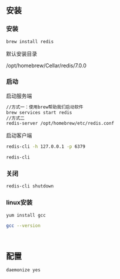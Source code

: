 ## 安装

### 安装



```sh
brew install redis
```

默认安装目录

/opt/homebrew/Cellar/redis/7.0.0



### 启动

启动服务端

```sh
//方式一：使用brew帮助我们启动软件
brew services start redis
//方式二
redis-server /opt/homebrew/etc/redis.conf
```



启动客户端

```sh
redis-cli -h 127.0.0.1 -p 6379

redis-cli
```

### 关闭

```sh
redis-cli shutdown
```





### linux安装





```sh
yum install gcc

gcc --version




```









## 配置



```sh
daemonize yes
```

